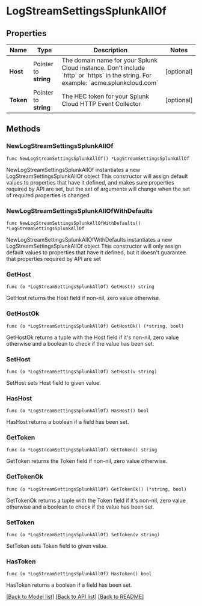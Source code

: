 # LogStreamSettingsSplunkAllOf

## Properties

Name | Type | Description | Notes
------------ | ------------- | ------------- | -------------
**Host** | Pointer to **string** | The domain name for your Splunk Cloud instance. Don&#39;t include &#x60;http&#x60; or &#x60;https&#x60; in the string. For example: &#x60;acme.splunkcloud.com&#x60; | [optional] 
**Token** | Pointer to **string** | The HEC token for your Splunk Cloud HTTP Event Collector | [optional] 

## Methods

### NewLogStreamSettingsSplunkAllOf

`func NewLogStreamSettingsSplunkAllOf() *LogStreamSettingsSplunkAllOf`

NewLogStreamSettingsSplunkAllOf instantiates a new LogStreamSettingsSplunkAllOf object
This constructor will assign default values to properties that have it defined,
and makes sure properties required by API are set, but the set of arguments
will change when the set of required properties is changed

### NewLogStreamSettingsSplunkAllOfWithDefaults

`func NewLogStreamSettingsSplunkAllOfWithDefaults() *LogStreamSettingsSplunkAllOf`

NewLogStreamSettingsSplunkAllOfWithDefaults instantiates a new LogStreamSettingsSplunkAllOf object
This constructor will only assign default values to properties that have it defined,
but it doesn't guarantee that properties required by API are set

### GetHost

`func (o *LogStreamSettingsSplunkAllOf) GetHost() string`

GetHost returns the Host field if non-nil, zero value otherwise.

### GetHostOk

`func (o *LogStreamSettingsSplunkAllOf) GetHostOk() (*string, bool)`

GetHostOk returns a tuple with the Host field if it's non-nil, zero value otherwise
and a boolean to check if the value has been set.

### SetHost

`func (o *LogStreamSettingsSplunkAllOf) SetHost(v string)`

SetHost sets Host field to given value.

### HasHost

`func (o *LogStreamSettingsSplunkAllOf) HasHost() bool`

HasHost returns a boolean if a field has been set.

### GetToken

`func (o *LogStreamSettingsSplunkAllOf) GetToken() string`

GetToken returns the Token field if non-nil, zero value otherwise.

### GetTokenOk

`func (o *LogStreamSettingsSplunkAllOf) GetTokenOk() (*string, bool)`

GetTokenOk returns a tuple with the Token field if it's non-nil, zero value otherwise
and a boolean to check if the value has been set.

### SetToken

`func (o *LogStreamSettingsSplunkAllOf) SetToken(v string)`

SetToken sets Token field to given value.

### HasToken

`func (o *LogStreamSettingsSplunkAllOf) HasToken() bool`

HasToken returns a boolean if a field has been set.


[[Back to Model list]](../README.md#documentation-for-models) [[Back to API list]](../README.md#documentation-for-api-endpoints) [[Back to README]](../README.md)


